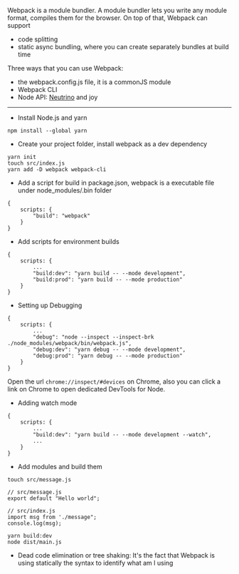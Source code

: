 Webpack is a module bundler. A module bundler lets you write any module format, compiles them for the browser. On top of that, Webpack can support
- code splitting
- static async bundling, where you can create separately bundles at build time

Three ways that you can use Webpack:
- the webpack.config.js file, it is a commonJS module
- Webpack CLI
- Node API: [Neutrino](https://github.com/neutrinojs/neutrino) and joy


* * *


- Install Node.js and yarn
```
npm install --global yarn
```
- Create your project folder, install webpack as a dev dependency
```
yarn init
touch src/index.js
yarn add -D webpack webpack-cli
```
- Add a script for build in package.json, webpack is a executable file under node_modules/.bin folder
```
{
    scripts: {
        "build": "webpack"
    }
}
```
- Add scripts for environment builds
```
{
    scripts: {
        ...
        "build:dev": "yarn build -- --mode development",
        "build:prod": "yarn build -- --mode production"
    }
}
```
- Setting up Debugging
```
{
    scripts: {
        ...
        "debug": "node --inspect --inspect-brk ./node_modules/webpack/bin/webpack.js",
        "debug:dev": "yarn debug -- --mode development",
        "debug:prod": "yarn debug -- --mode production"
    }
}
```
Open the url `chrome://inspect/#devices` on Chrome,
also you can click a link on Chrome to open dedicated DevTools for Node.
- Adding watch mode
```
{
    scripts: {
        ...
        "build:dev": "yarn build -- --mode development --watch",
        ...
    }
}
```
- Add modules and build them
```
touch src/message.js

// src/message.js
export default "Hello world";

// src/index.js
import msg from './message";
console.log(msg);

yarn build:dev
node dist/main.js
```
- Dead code elimination or tree shaking: It's the fact that Webpack is using statically the syntax to identify what am I using